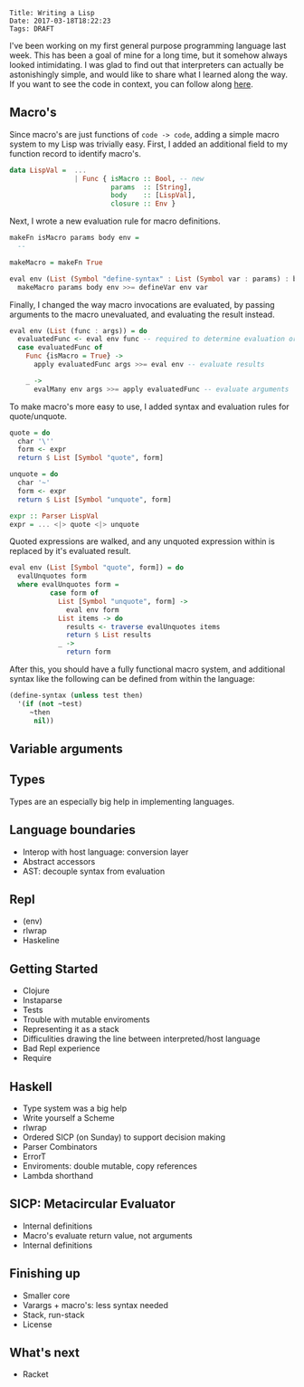     Title: Writing a Lisp
    Date: 2017-03-18T18:22:23
    Tags: DRAFT

I've been working on my first general purpose programming language last week. This has been a goal of mine for a long time, but it somehow always looked intimidating.
I was glad to find out that interpreters can actually be astonishingly simple, and would like to share what I learned along the way. If you want to see the code in context, you can follow along [here](https://github.com/reinvdwoerd/lisp).

<!-- more -->
## Macro's 
Since macro's are just functions of `code -> code`,
adding a simple macro system to my Lisp was trivially easy. 
First, I added an additional field to my function record to identify macro's.

``` haskell
data LispVal =  ...  
                | Func { isMacro :: Bool, -- new
                         params  :: [String],
                         body    :: [LispVal],
                         closure :: Env }
```

Next, I wrote a new evaluation rule for macro definitions.

```haskell
makeFn isMacro params body env =
  --

makeMacro = makeFn True

eval env (List (Symbol "define-syntax" : List (Symbol var : params) : body)) =
  makeMacro params body env >>= defineVar env var
```

Finally, I changed the way macro invocations are evaluated,
by passing arguments to the macro unevaluated, and evaluating the result  instead.

```haskell
eval env (List (func : args)) = do
  evaluatedFunc <- eval env func -- required to determine evaluation order
  case evaluatedFunc of
    Func {isMacro = True} ->
      apply evaluatedFunc args >>= eval env -- evaluate results

    _ ->
      evalMany env args >>= apply evaluatedFunc -- evaluate arguments
```

To make macro's more easy to use, I added syntax and evaluation rules for quote/unquote.

```haskell
quote = do
  char '\''
  form <- expr
  return $ List [Symbol "quote", form]

unquote = do
  char '~'
  form <- expr
  return $ List [Symbol "unquote", form]

expr :: Parser LispVal
expr = ... <|> quote <|> unquote
```

Quoted expressions are walked, and any unquoted expression within is replaced by it's evaluated result. 

```haskell
eval env (List [Symbol "quote", form]) = do 
  evalUnquotes form
  where evalUnquotes form =
          case form of
            List [Symbol "unquote", form] ->
              eval env form
            List items -> do
              results <- traverse evalUnquotes items
              return $ List results
            _ ->
              return form
```

After this, you should have a fully functional macro system, and additional syntax like the following can be defined from within the language: 

```lisp
(define-syntax (unless test then)
  '(if (not ~test)
     ~then
      nil))
```


## Variable arguments


## Types 
Types are an especially big help in implementing languages.


## Language boundaries
- Interop with host language: conversion layer
- Abstract accessors
- AST: decouple syntax from evaluation


## Repl
- (env)
- rlwrap
- Haskeline



## Getting Started
- Clojure
- Instaparse
- Tests
- Trouble with mutable enviroments
- Representing it as a stack
- Difficulities drawing the line between interpreted/host language
- Bad Repl experience
- Require


## Haskell
- Type system was a big help
- Write yourself a Scheme
- rlwrap
- Ordered SICP (on Sunday) to support decision making
- Parser Combinators
- ErrorT
- Enviroments: double mutable, copy references
- Lambda shorthand

## SICP: Metacircular Evaluator
- Internal definitions
- Macro's evaluate return value, not arguments
- Internal definitions

## Finishing up
- Smaller core
- Varargs + macro's: less syntax needed
- Stack, run-stack
- License

## What's next
- Racket

